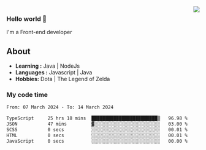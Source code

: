 <img align='right' src="https://github-readme-stats.vercel.app/api?username=jumodada&show_icons=true&theme=vue">

### Hello world 👋

I'm a Front-end developer 
    
## About
-  **Learning :** Java | NodeJs
-  **Languages :** Javascript | Java
-  **Hobbies:** Dota | The Legend of Zelda

### My code time

<!--START_SECTION:waka-->

```txt
From: 07 March 2024 - To: 14 March 2024

TypeScript     25 hrs 18 mins  ████████████████████████▒   96.98 %
JSON           47 mins         ▓░░░░░░░░░░░░░░░░░░░░░░░░   03.00 %
SCSS           0 secs          ░░░░░░░░░░░░░░░░░░░░░░░░░   00.01 %
HTML           0 secs          ░░░░░░░░░░░░░░░░░░░░░░░░░   00.01 %
JavaScript     0 secs          ░░░░░░░░░░░░░░░░░░░░░░░░░   00.00 %
```

<!--END_SECTION:waka-->
